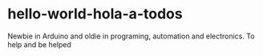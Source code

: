 # hello-world-hola-a-todos
Newbie in Arduino and oldie in programing, automation and electronics. To help and be helped
